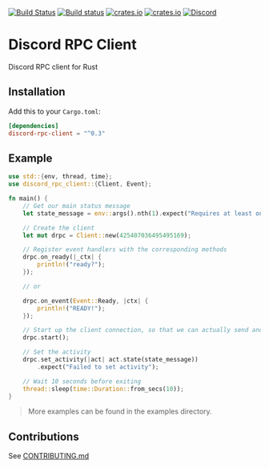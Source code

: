 [![Build Status][travis-ci-badge]][travis-ci-page] [![Build status][appveyor-ci-badge]][appveyor-ci-page] [![crates.io][crates-io-badge-ver]][crates-io-page] [![crates.io][crates-io-badge-dl]][crates-io-page] [![Discord][discord-badge]][discord-invite]


# Discord RPC Client

Discord RPC client for Rust


## Installation

Add this to your `Cargo.toml`:

```toml
[dependencies]
discord-rpc-client = "^0.3"
```


## Example

```rust
use std::{env, thread, time};
use discord_rpc_client::{Client, Event};

fn main() {
    // Get our main status message
    let state_message = env::args().nth(1).expect("Requires at least one argument");

    // Create the client
    let mut drpc = Client::new(425407036495495169);

    // Register event handlers with the corresponding methods
    drpc.on_ready(|_ctx| {
        println!("ready?");
    });

    // or

    drpc.on_event(Event::Ready, |ctx| {
        println!("READY!");
    });

    // Start up the client connection, so that we can actually send and receive stuff
    drpc.start();

    // Set the activity
    drpc.set_activity(|act| act.state(state_message))
        .expect("Failed to set activity");

    // Wait 10 seconds before exiting
    thread::sleep(time::Duration::from_secs(10));
}
```

> More examples can be found in the examples directory.


## Contributions

See [CONTRIBUTING.md](CONTRIBUTING.md)


<!-- links -->

[gitlab-ci-badge]: https://gitlab.com/valeth/discord-rpc-client.rs/badges/master/pipeline.svg
[gitlab-repo-master]: https://gitlab.com/valeth/discord-rpc-client.rs/commits/master
[crates-io-badge-ver]: https://img.shields.io/crates/v/discord-rpc-client.svg
[crates-io-badge-dl]: https://img.shields.io/crates/d/discord-rpc-client.svg
[crates-io-page]: https://crates.io/crates/discord-rpc-client
[travis-ci-badge]: https://travis-ci.org/valeth/discord-rpc-client.rs.svg?branch=master
[travis-ci-page]: https://travis-ci.org/valeth/discord-rpc-client.rs
[appveyor-ci-badge]: https://ci.appveyor.com/api/projects/status/3fba86eipx0sgsjp?svg=true
[appveyor-ci-page]: https://ci.appveyor.com/project/valeth/discord-rpc-client-rs
[discord-invite]: https://discordapp.com/invite/zfavwrA
[discord-badge]: https://discordapp.com/api/guilds/200751504175398912/widget.png

